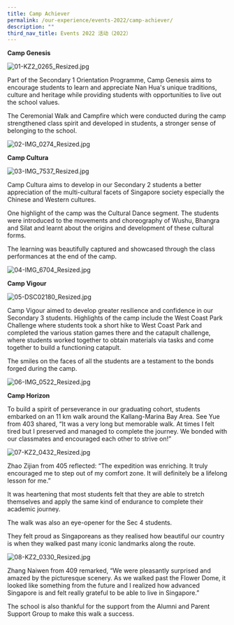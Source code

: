 ```yaml
---
title: Camp Achiever
permalink: /our-experience/events-2022/camp-achiever/
description: ""
third_nav_title: Events 2022 活动（2022）
---
```


**Camp Genesis**

![01-KZ2_0265_Resized.jpg](/images/01KZ20265Resized.jpg)  

  

Part of the Secondary 1 Orientation Programme, Camp Genesis aims to encourage students to learn and appreciate Nan Hua's unique traditions, culture and heritage while providing students with opportunities to live out the school values. 

The Ceremonial Walk and Campfire which were conducted during the camp strengthened class spirit and developed in students, a stronger sense of belonging to the school. 

  

![02-IMG_0274_Resized.jpg](/images/02IMG0274Resized.jpg)


**Camp Cultura**  

![03-IMG_7537_Resized.jpg](/images/03IMG7537Resized.jpg)  
  

Camp Cultura aims to develop in our Secondary 2 students a better appreciation of the multi-cultural facets of Singapore society especially the Chinese and Western cultures. 

One highlight of the camp was the Cultural Dance segment. The students were introduced to the movements and choreography of Wushu, Bhangra and Silat and learnt about the origins and development of these cultural forms. 

The learning was beautifully captured and showcased through the class performances at the end of the camp.  

![04-IMG_6704_Resized.jpg](/images/04IMG6704Resized.jpg)

**Camp Vigour**  

![05-DSC02180_Resized.jpg](/images/05DSC02180Resized.jpg)

  
Camp Vigour aimed to develop greater resilience and confidence in our Secondary 3 students. Highlights of the camp include the West Coast Park Challenge where students took a short hike to West Coast Park and completed the various station games there and the catapult challenge, where students worked together to obtain materials via tasks and come together to build a functioning catapult. 

The smiles on the faces of all the students are a testament to the bonds forged during the camp.  

![06-IMG_0522_Resized.jpg](/images/06IMG0522Resized.jpg)


**Camp Horizon**

To build a spirit of perseverance in our graduating cohort, students embarked on an 11 km walk around the Kallang-Marina Bay Area. See Yue from 403 shared, “It was a very long but memorable walk. At times I felt tired but I preserved and managed to complete the journey. We bonded with our classmates and encouraged each other to strive on!” 

![07-KZ2_0432_Resized.jpg](images/07KZ20432Resized.jpg)  

  
Zhao Zijian from 405 reflected: “The expedition was enriching. It truly encouraged me to step out of my comfort zone. It will definitely be a lifelong lesson for me.”

It was heartening that most students felt that they are able to stretch themselves and apply the same kind of endurance to complete their academic journey. 

The walk was also an eye-opener for the Sec 4 students. 

They felt proud as Singaporeans as they realised how beautiful our country is when they walked past many iconic landmarks along the route. 

  

![08-KZ2_0330_Resized.jpg](/images/08KZ20330Resized.jpg)  

  

Zhang Naiwen from 409 remarked, “We were pleasantly surprised and amazed by the picturesque scenery. As we walked past the Flower Dome, it looked like something from the future and I realized how advanced Singapore is and felt really grateful to be able to live in Singapore.” 

  

The school is also thankful for the support from the Alumni and Parent Support Group to make this walk a success.